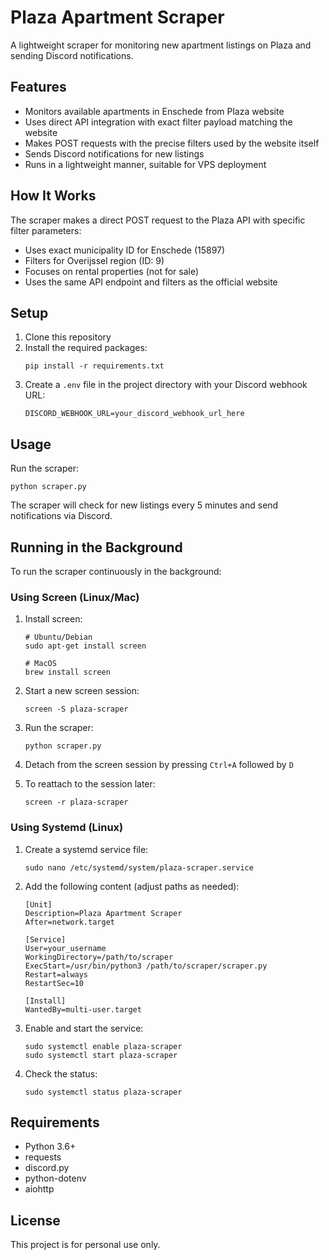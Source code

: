 # Plaza Apartment Scraper

A lightweight scraper for monitoring new apartment listings on Plaza and sending Discord notifications.

## Features

- Monitors available apartments in Enschede from Plaza website
- Uses direct API integration with exact filter payload matching the website
- Makes POST requests with the precise filters used by the website itself
- Sends Discord notifications for new listings
- Runs in a lightweight manner, suitable for VPS deployment

## How It Works

The scraper makes a direct POST request to the Plaza API with specific filter parameters:
- Uses exact municipality ID for Enschede (15897)
- Filters for Overijssel region (ID: 9)
- Focuses on rental properties (not for sale)
- Uses the same API endpoint and filters as the official website

## Setup

1. Clone this repository
2. Install the required packages:
   ```
   pip install -r requirements.txt
   ```
3. Create a `.env` file in the project directory with your Discord webhook URL:
   ```
   DISCORD_WEBHOOK_URL=your_discord_webhook_url_here
   ```

## Usage

Run the scraper:

```
python scraper.py
```

The scraper will check for new listings every 5 minutes and send notifications via Discord.

## Running in the Background

To run the scraper continuously in the background:

### Using Screen (Linux/Mac)

1. Install screen:
   ```
   # Ubuntu/Debian
   sudo apt-get install screen
   
   # MacOS
   brew install screen
   ```

2. Start a new screen session:
   ```
   screen -S plaza-scraper
   ```

3. Run the scraper:
   ```
   python scraper.py
   ```

4. Detach from the screen session by pressing `Ctrl+A` followed by `D`
5. To reattach to the session later:
   ```
   screen -r plaza-scraper
   ```

### Using Systemd (Linux)

1. Create a systemd service file:
   ```
   sudo nano /etc/systemd/system/plaza-scraper.service
   ```

2. Add the following content (adjust paths as needed):
   ```
   [Unit]
   Description=Plaza Apartment Scraper
   After=network.target

   [Service]
   User=your_username
   WorkingDirectory=/path/to/scraper
   ExecStart=/usr/bin/python3 /path/to/scraper/scraper.py
   Restart=always
   RestartSec=10

   [Install]
   WantedBy=multi-user.target
   ```

3. Enable and start the service:
   ```
   sudo systemctl enable plaza-scraper
   sudo systemctl start plaza-scraper
   ```

4. Check the status:
   ```
   sudo systemctl status plaza-scraper
   ```

## Requirements

- Python 3.6+
- requests
- discord.py
- python-dotenv
- aiohttp

## License

This project is for personal use only. 